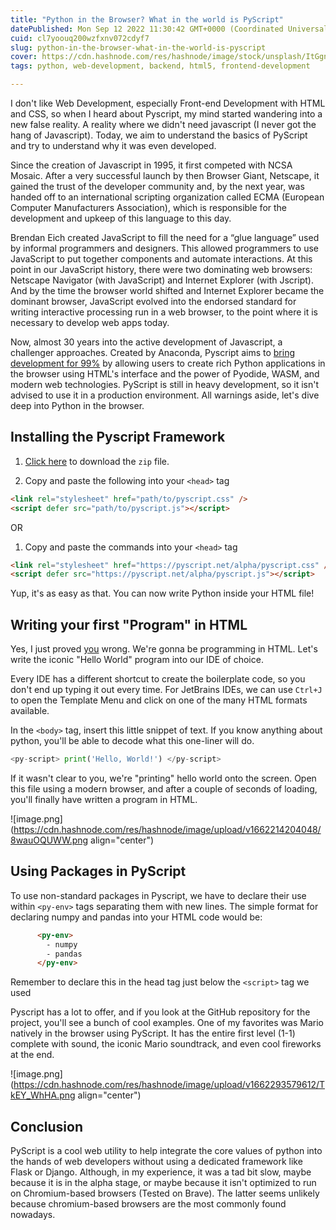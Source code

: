 ```yaml
---
title: "Python in the Browser? What in the world is PyScript"
datePublished: Mon Sep 12 2022 11:30:42 GMT+0000 (Coordinated Universal Time)
cuid: cl7yoouq200wzfxnv072cdyf7
slug: python-in-the-browser-what-in-the-world-is-pyscript
cover: https://cdn.hashnode.com/res/hashnode/image/stock/unsplash/ItGgnEXi48c/upload/1fb638f3fe5160ed2bb90aea47a541f2.jpeg
tags: python, web-development, backend, html5, frontend-development

---
```


I don't like Web Development, especially Front-end Development with HTML and CSS, so when I heard about Pyscript, my mind started wandering into a new false reality. A reality where we didn't need javascript (I never got the hang of Javascript). Today, we aim to understand the basics of PyScript and try to understand why it was even developed.

Since the creation of Javascript in 1995, it first competed with NCSA Mosaic. After a very successful launch by then Browser Giant, Netscape, it gained the trust of the developer community and, by the next year, was handed off to an international scripting organization called ECMA (European Computer Manufacturers Association), which is responsible for the development and upkeep of this language to this day.

Brendan Eich created JavaScript to fill the need for a “glue language” used by informal programmers and designers. This allowed programmers to use JavaScript to put together components and automate interactions. At this point in our JavaScript history, there were two dominating web browsers: Netscape Navigator (with JavaScript) and Internet Explorer (with Jscript). And by the time the browser world shifted and Internet Explorer became the dominant browser, JavaScript evolved into the endorsed standard for writing interactive processing run in a web browser, to the point where it is necessary to develop web apps today.

Now, almost 30 years into the active development of Javascript, a challenger approaches. Created by Anaconda, Pyscript aims to [bring development for 99%](https://pyscript.net) by allowing users to create rich Python applications in the browser using HTML's interface and the power of Pyodide, WASM, and modern web technologies. PyScript is still in heavy development, so it isn't advised to use it in a production environment. All warnings aside, let's dive deep into Python in the browser.

## Installing the Pyscript Framework

1. [Click here](https://github.com/pyscript/pyscript/archive/refs/heads/main.zip) to download the `zip` file.
    
2. Copy and paste the following into your `<head>` tag
    

```html
<link rel="stylesheet" href="path/to/pyscript.css" />
<script defer src="path/to/pyscript.js"></script>
```

OR

1. Copy and paste the commands into your `<head>` tag
    

```html
<link rel="stylesheet" href="https://pyscript.net/alpha/pyscript.css" />
<script defer src="https://pyscript.net/alpha/pyscript.js"></script>
```

Yup, it's as easy as that. You can now write Python inside your HTML file!

## Writing your first "Program" in HTML

Yes, I just proved [you](https://ischool.syr.edu/why-html-is-not-a-programming-language) wrong. We're gonna be programming in HTML. Let's write the iconic "Hello World" program into our IDE of choice.

Every IDE has a different shortcut to create the boilerplate code, so you don't end up typing it out every time. For JetBrains IDEs, we can use `Ctrl+J` to open the Template Menu and click on one of the many HTML formats available.

In the `<body>` tag, insert this little snippet of text. If you know anything about python, you'll be able to decode what this one-liner will do.

```python
<py-script> print('Hello, World!') </py-script>
```

If it wasn't clear to you, we're "printing" hello world onto the screen. Open this file using a modern browser, and after a couple of seconds of loading, you'll finally have written a program in HTML.

![image.png](https://cdn.hashnode.com/res/hashnode/image/upload/v1662214204048/8wauOQUWW.png align="center")

## Using Packages in PyScript

To use non-standard packages in Pyscript, we have to declare their use within `<py-env>` tags separating them with new lines. The simple format for declaring numpy and pandas into your HTML code would be:

```html
      <py-env>
        - numpy
        - pandas
      </py-env>
```

Remember to declare this in the head tag just below the `<script>` tag we used

Pyscript has a lot to offer, and if you look at the GitHub repository for the project, you'll see a bunch of cool examples. One of my favorites was Mario natively in the browser using PyScript. It has the entire first level (1-1) complete with sound, the iconic Mario soundtrack, and even cool fireworks at the end.

![image.png](https://cdn.hashnode.com/res/hashnode/image/upload/v1662293579612/TkEY_WhHA.png align="center")

## Conclusion

PyScript is a cool web utility to help integrate the core values of python into the hands of web developers without using a dedicated framework like Flask or Django. Although, in my experience, it was a tad bit slow, maybe because it is in the alpha stage, or maybe because it isn't optimized to run on Chromium-based browsers (Tested on Brave). The latter seems unlikely because chromium-based browsers are the most commonly found nowadays.